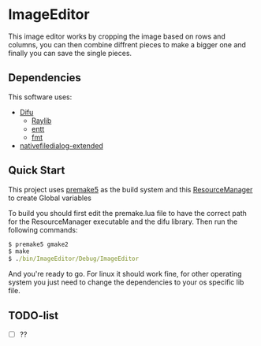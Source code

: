 # ImageEditor
This image editor works by cropping the image based on rows and columns, you can then combine diffrent pieces to make a bigger one and finally you can save the single pieces.

## Dependencies
This software uses:
- [Difu](https://github.com/Tcholly/Difu/tree/ECS)
    - [Raylib](https://www.raylib.com/)
    - [entt](https://github.com/skypjack/entt)
    - [fmt](https://github.com/fmtlib/fmt)
- [nativefiledialog-extended](https://github.com/btzy/nativefiledialog-extended)

## Quick Start
This project uses [premake5](https://premake.github.io/) as the build system and this [ResourceManager](https://github.com/Tcholly/ResourceManager) to create Global variables

To build you should first edit the premake.lua file to have the correct path for the ResourceManager executable and the difu library. Then run the following commands:
```cmd
$ premake5 gmake2
$ make
$ ./bin/ImageEditor/Debug/ImageEditor
```
And you're ready to go.
For linux it should work fine, for other operating system you just need to change the dependencies to your os specific lib file.

## TODO-list
- [ ] ??
